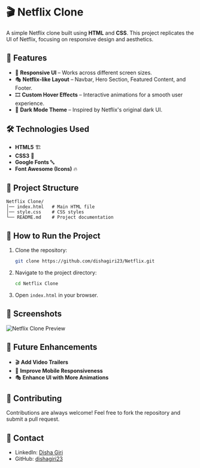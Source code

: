 # 🎬 Netflix Clone

A simple Netflix clone built using **HTML** and **CSS**. This project replicates the UI of Netflix, focusing on responsive design and aesthetics.

## 📌 Features
- 🎨 **Responsive UI** – Works across different screen sizes.
- 🎭 **Netflix-like Layout** – Navbar, Hero Section, Featured Content, and Footer.
- 🎞️ **Custom Hover Effects** – Interactive animations for a smooth user experience.
- 🌙 **Dark Mode Theme** – Inspired by Netflix's original dark UI.

## 🛠️ Technologies Used
- **HTML5** 🏗️
- **CSS3** 🎨
- **Google Fonts** 🔤
- **Font Awesome (Icons)** 🔥

## 📂 Project Structure
```
Netflix Clone/
│── index.html   # Main HTML file
│── style.css    # CSS styles
└── README.md    # Project documentation
```

## 🚀 How to Run the Project
1. Clone the repository:
   ```sh
   git clone https://github.com/dishagiri23/Netflix.git
   ```
2. Navigate to the project directory:
   ```sh
   cd Netflix Clone
   ```
3. Open `index.html` in your browser.

## 📸 Screenshots
![Netflix Clone Preview](https://via.placeholder.com/800x400)

## 📌 Future Enhancements
- 🎬 **Add Video Trailers**
- 📱 **Improve Mobile Responsiveness**
- 🎭 **Enhance UI with More Animations**

## 🤝 Contributing
Contributions are always welcome! Feel free to fork the repository and submit a pull request.


## 📧 Contact
- LinkedIn: [Disha Giri](https://www.linkedin.com/in/disha-giri-414a72314/)
- GitHub: [dishagiri23](https://github.com/dishagiri23)

